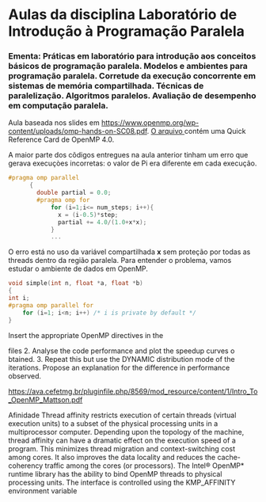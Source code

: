 <!-- TODO:  -->
# Aulas da disciplina Laboratório de Introdução à Programação Paralela 
### Ementa: Práticas em laboratório para introdução aos conceitos básicos de programação paralela. Modelos e ambientes para programação paralela. Corretude da execução concorrente em sistemas de memória compartilhada. Técnicas de paralelização. Algoritmos paralelos. Avaliação de desempenho em computação paralela. 

Aula baseada nos slides em https://www.openmp.org/wp-content/uploads/omp-hands-on-SC08.pdf. [O arquivo ](./OpenMP-4.0-C.pdf) contém uma Quick Reference Card de OpenMP 4.0.

A maior parte dos cõdigos entregues na aula anterior tinham um erro que gerava execuçòes incorretas: o valor de Pi era diferente em cada execução. 

```cpp
#pragma omp parallel
	  {
	  	double partial = 0.0;
	  	#pragma omp for
			for (i=1;i<= num_steps; i++){
			  x = (i-0.5)*step;
			  partial += 4.0/(1.0+x*x);
			}
            ...
 ```           
O erro está no uso da variável compartilhada **x** sem proteção por todas as threads dentro da região paralela. Para entender o problema, vamos estudar o ambiente de dados em OpenMP.

```cpp
void simple(int n, float *a, float *b)
{
int i;
#pragma omp parallel for
    for (i=1; i<n; i++) /* i is private by default */
}

```

Insert the appropriate OpenMP directives in the

files 
2. Analyse the code performance and plot the speedup curves o
btained.
3. Repeat this but use the
DYNAMIC
distribution mode of the iterations. Propose
an explanation for the difference in performance observed.

https://ava.cefetmg.br/pluginfile.php/8569/mod_resource/content/1/Intro_To_OpenMP_Mattson.pdf



Afinidade
Thread affinity restricts execution of certain threads (virtual execution units) to a subset of the physical processing units in a multiprocessor computer. Depending upon the topology of the machine, thread affinity can have a dramatic effect on the execution speed of a program.
This minimizes thread migration and context-switching cost among cores. It also improves the data locality and reduces the cache-coherency traffic among the cores (or processors).
The Intel® OpenMP* runtime library has the ability to bind OpenMP threads to physical processing units. The interface is controlled using the KMP_AFFINITY environment variable

